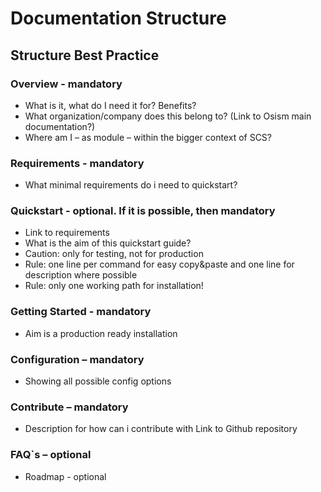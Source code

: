 # Documentation Structure

## Structure Best Practice

### Overview - mandatory

- What is it, what do I need it for? Benefits?
- What organization/company does this belong to? (Link to Osism main documentation?)
- Where am I – as module – within the bigger context of SCS?

### Requirements - mandatory

- What minimal requirements do i need to quickstart?

### Quickstart - optional. If it is possible, then mandatory

- Link to requirements
- What is the aim of this quickstart guide?
- Caution: only for testing, not for production
- Rule: one line per command for easy copy&paste and one line for description where possible
- Rule: only one working path for installation!

### Getting Started - mandatory

- Aim is a production ready installation

### Configuration – mandatory

- Showing all possible config options

### Contribute – mandatory

- Description for how can i contribute with Link to Github repository

### FAQ`s – optional

- Roadmap - optional
